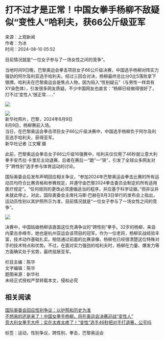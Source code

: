 # 打不过才是正常！中国女拳手杨柳不敌疑似“变性人”哈利夫，获66公斤级亚军

来源：上观新闻  
作者：为冰  
时间：2024-08-10 05:52  

目前情况就是“一位女子参与了一场女性之间的竞争”。

当地时间9日晚，巴黎奥运会拳击项目女子66公斤级决赛，中国选手杨柳对阵实力强劲的阿尔及利亚选手哈利夫。经过三回合对决，杨柳最终总比分0比5落败拿下银牌。哈利夫在巴黎奥运会是焦点人物，因为陷入“性别疑云”（与男性一样具有XY染色体），引发很多网友质疑。不少中国网友也直言：“杨柳已经做得很好了，打不过‘变性人’很正常……”

![](https://images.shobserver.com/img/2020/2/18/sub_32.png)

![](https://images.shobserver.com/img/2024/08/10/800X600_XxjpseC009209_20240810_MVPFN1A001.JPG)  
新华社照片，巴黎，2024年8月9日  
8月9日，杨柳赛前入场。  
当日，在巴黎奥运会拳击项目女子66公斤级决赛中，中国选手杨柳负于阿尔及利亚选手哈利夫，获得亚军。  
新华社记者 江文耀 摄

此前，巴黎奥运会拳击女子66公斤级16强赛中，哈利夫仅仅用了46秒就让意大利拳手安杰拉·卡里尼主动退赛，后者在赛后一“跪”一“哭”，引发了全球众多网友对于“跨性别”选手参与体育运动的讨论。

国际奥委会后发布声明回应相关争议，“参加2024年巴黎奥运会拳击比赛的所有运动员均符合比赛资格和参赛规定，并遵守由巴黎2024拳击委员会制定的所有适用医疗规定”。“任何规则的更改必须遵循适当的程序，并应基于科学证据。”但非议并未就此停止，对此，国际奥委会主席托马斯·巴赫在8月3日举行的发布会上指出，运动员性别以其护照所示为准，目前情况就是“一位女子参与了一场女性之间的竞争”。

![](https://images.shobserver.com/img/2024/08/10/l_6385886587454530474347547.jpg)

决赛中，中国姑娘杨柳该直面这位充满争议的“跨性别”拳手。32岁的杨柳，来自内蒙古赤峰市，她也是杭州亚运会该项目的冠军。作为一位老将，杨柳实战经验丰富，技术动作基础扎实。相信通过前面的比赛录像，杨柳也已经很清楚这位特殊对手的技术特点和优势。不过，在面对实力强劲的哈利夫时，杨柳在力量、爆发力等方面确实处于劣势，最终屈居亚军。

栏目主编：陈华  
文字编辑：陈华  
题图来源：新华社  
未经正式授权严禁转载本文，侵权必究  

## 相关阅读

[国际奥委会回应性别争议：以护照和历史为准](https://www.shobserver.com/news/690_390/2024/08/03/l_cb20240803062351944084.jpg)  
[不想来的还是来了！中国女拳手杨柳，将在奥运会决赛迎战“变性人”](https://www.shobserver.com/news/690_390/2024/08/07/l_cb20240807101016322065.jpg)  
[意大利女拳手大呼：实在太疼太疼了！“变性”选手46秒把对手打退赛，公平吗](https://www.shobserver.com/news/690_390/2024/08/02/l_cb20240802153958568063.jpg)  

标签：运动，性别争议，跨性别，拳击，巴黎奥运会
